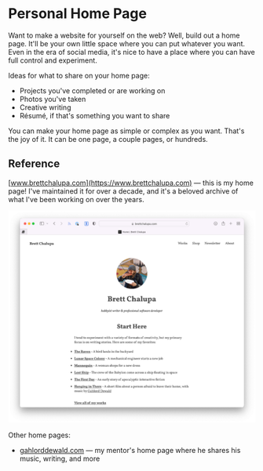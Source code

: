 # Personal Home Page

Want to make a website for yourself on the web? Well, build out a home page. It'll be your own little space where you can put whatever you want. Even in the era of social media, it's nice to have a place where you can have full control and experiment.

Ideas for what to share on your home page:

- Projects you've completed or are working on
- Photos you've taken
- Creative writing
- Résumé, if that's something you want to share

You can make your home page as simple or complex as you want. That's the joy of it. It can be one page, a couple pages, or hundreds.

## Reference

[www.brettchalupa.com](https://www.brettchalupa.com) — this is my home page! I've maintained it for over a decade, and it's a beloved archive of what I've been working on over the years.

![screenshot of www.brettchalupa.com from September 2022](./img/www.brettchalupa.com-screenshot.webp)

Other home pages:

- [gahlorddewald.com](https://gahlorddewald.com) — my mentor's home page where he shares his music, writing, and more
